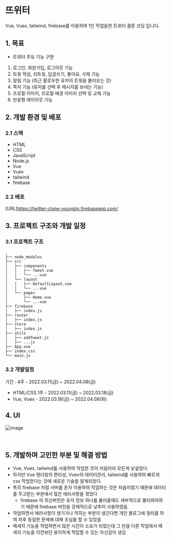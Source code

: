 # 뜨위터 

Vue, Vuex, tailwind, firebase를 이용하여 1인 작업을한 트위터 클론 코딩 입니다.


## 1. 목표

- 트위터 주요 기능 구현
1. 로그인, 회원가입, 로그아웃 기능
2. 트윗 작성, 리트윗, 답글쓰기, 좋아요, 삭제 기능 
3. 알림 기능 (최근 팔로우한 유저의 트윗을 불러오는 것)
4. 쪽지 기능 (유저를 선택 후 메시지를 보내는 기능)
5. 프로필 이미지, 프로필 배경 이미지 선택 및 교체 기능
6. 반응형 레이아웃 기능

## 2. 개발 환경 및 배포

### 2.1 스택

- HTML
- CSS
- JavaScript
- Node.js
- Vue
- Vuex
- tailwind
- firebase

### 2.2 배포

[URL]https://twitter-clone-youngjin.firebaseapp.com/


## 3. 프로젝트 구조와 개발 일정

### 3.1 프로젝트 구조

```
.
├── node_modules
├── src
│   ├── components
│   │   ├── Tweet.vue
│   |   └── ...vue
│   └── layout
│   |   ├── DefaultLayout.vue
│   |   └── ...vue
│   └── pages
│       ├── Home.vue
│       └── ...vue
├── firebase
│   ├── index.js
├── router
│   ├── index.js
├── store
│   ├── index.js
├── utils
│   ├── addTweet.js
│   ├── ...js
├── App.vue
├── index.css
└── main.js
```

### 3.2 개발일정

기간 : 4주 - 2022.03.11(금) ~ 2022.04.08(금)

- HTML/CSS 1주 - 2022.03.11(금) ~ 2022.03.18(금)
- Vue, Vuex - 2022.03.18(금) ~ 2022.04.08(화)

## 4. UI
![image](https://user-images.githubusercontent.com/70947883/162257015-a2d65734-204d-4a97-aad2-2501a98310cf.png)


<br/>

## 5. 개발하며 고민한 부분 및 해결 방법

- Vue, Vuex, tailwind를 사용하여 작업한 것이 처음이라 모든게 낯설었다.
- 하지만 Vue 렌더링의 편리성, Vuex의 데이터관리, tailwind를 사용하여 빠르게 css 작업한다는 것에 새로운 기술을 알게되었다.
- 특히 firebase 처럼 서버를 혼자 이용하여 작업하는 것은 처음이였기 때문에 데이터를 주고받는 부분에서 많은 에러사항을 겪었다
  -  firebase 의 최신버전은 유저 정보 하나를 불러올때도 세부적으로 불러와야하기 때문에 firebase 버전을 강제적으로 낮추어 사용하였음
- 작업하면서 에러사항이 생기거나 막히는 부분이 생긴다면 개인 블로그에 정리를 하여 차후 동일한 문제에 대해 조심을 할 수 있었음
- 메세지 기능을 작업하면서 많은 시간이 소요가 되었는데 그 만큼 다른 작업에서 메세지 기능을 이전보단 용이하게 작업할 수 있는 자신감이 생김 

